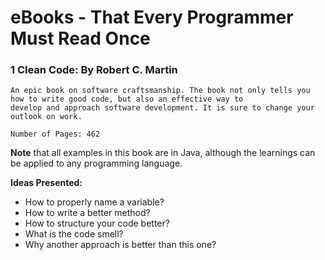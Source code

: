 # eBooks - That Every Programmer Must Read Once
### 1 Clean Code: By Robert C. Martin 

```
An epic book on software craftsmanship. The book not only tells you how to write good code, but also an effective way to 
develop and approach software development. It is sure to change your outlook on work.

Number of Pages: 462
````

**Note** that all examples in this book are in Java, although the learnings can be applied to any programming language.

**Ideas Presented:**
- How to properly name a variable?
- How to write a better method?
- How to structure your code better?
- What is the code smell?
- Why another approach is better than this one?
